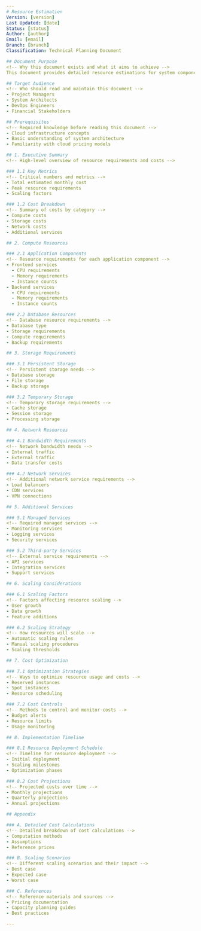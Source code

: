 ```yaml
---
# Resource Estimation
Version: [version]
Last Updated: [date]
Status: [status]
Author: [author]
Email: [email]
Branch: [branch]
Classification: Technical Planning Document

## Document Purpose
<!-- Why this document exists and what it aims to achieve -->
This document provides detailed resource estimations for system components, including compute, storage, and network requirements, along with associated costs and scaling factors.

## Target Audience
<!-- Who should read and maintain this document -->
- Project Managers
- System Architects
- DevOps Engineers
- Financial Stakeholders

## Prerequisites
<!-- Required knowledge before reading this document -->
- Cloud infrastructure concepts
- Basic understanding of system architecture
- Familiarity with cloud pricing models

## 1. Executive Summary
<!-- High-level overview of resource requirements and costs -->

### 1.1 Key Metrics
<!-- Critical numbers and metrics -->
- Total estimated monthly cost
- Peak resource requirements
- Scaling factors

### 1.2 Cost Breakdown
<!-- Summary of costs by category -->
- Compute costs
- Storage costs
- Network costs
- Additional services

## 2. Compute Resources

### 2.1 Application Components
<!-- Resource requirements for each application component -->
- Frontend services
  - CPU requirements
  - Memory requirements
  - Instance counts
- Backend services
  - CPU requirements
  - Memory requirements
  - Instance counts

### 2.2 Database Resources
<!-- Database resource requirements -->
- Database type
- Storage requirements
- Compute requirements
- Backup requirements

## 3. Storage Requirements

### 3.1 Persistent Storage
<!-- Persistent storage needs -->
- Database storage
- File storage
- Backup storage

### 3.2 Temporary Storage
<!-- Temporary storage requirements -->
- Cache storage
- Session storage
- Processing storage

## 4. Network Resources

### 4.1 Bandwidth Requirements
<!-- Network bandwidth needs -->
- Internal traffic
- External traffic
- Data transfer costs

### 4.2 Network Services
<!-- Additional network service requirements -->
- Load balancers
- CDN services
- VPN connections

## 5. Additional Services

### 5.1 Managed Services
<!-- Required managed services -->
- Monitoring services
- Logging services
- Security services

### 5.2 Third-party Services
<!-- External service requirements -->
- API services
- Integration services
- Support services

## 6. Scaling Considerations

### 6.1 Scaling Factors
<!-- Factors affecting resource scaling -->
- User growth
- Data growth
- Feature additions

### 6.2 Scaling Strategy
<!-- How resources will scale -->
- Automatic scaling rules
- Manual scaling procedures
- Scaling thresholds

## 7. Cost Optimization

### 7.1 Optimization Strategies
<!-- Ways to optimize resource usage and costs -->
- Reserved instances
- Spot instances
- Resource scheduling

### 7.2 Cost Controls
<!-- Methods to control and monitor costs -->
- Budget alerts
- Resource limits
- Usage monitoring

## 8. Implementation Timeline

### 8.1 Resource Deployment Schedule
<!-- Timeline for resource deployment -->
- Initial deployment
- Scaling milestones
- Optimization phases

### 8.2 Cost Projections
<!-- Projected costs over time -->
- Monthly projections
- Quarterly projections
- Annual projections

## Appendix

### A. Detailed Cost Calculations
<!-- Detailed breakdown of cost calculations -->
- Computation methods
- Assumptions
- Reference prices

### B. Scaling Scenarios
<!-- Different scaling scenarios and their impact -->
- Best case
- Expected case
- Worst case

### C. References
<!-- Reference materials and sources -->
- Pricing documentation
- Capacity planning guides
- Best practices

---
```

